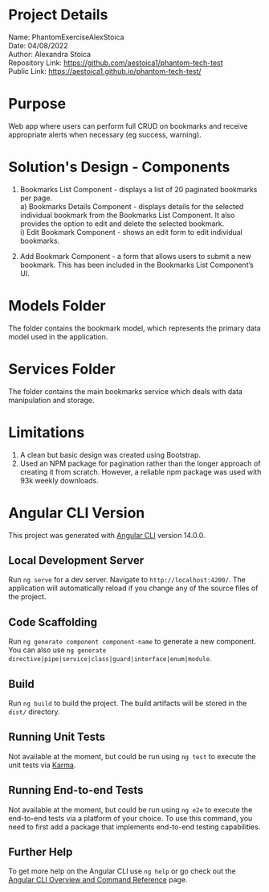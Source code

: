 # Project Details

Name: PhantomExerciseAlexStoica <br/>
Date: 04/08/2022<br/>
Author: Alexandra Stoica<br/>
Repository Link: https://github.com/aestoica1/phantom-tech-test<br/>
Public Link: https://aestoica1.github.io/phantom-tech-test/

# Purpose

Web app where users can perform full CRUD on bookmarks and receive appropriate alerts when necessary (eg success, warning).

# Solution's Design - Components

1. Bookmarks List Component - displays a list of 20 paginated bookmarks per page.<br/>
   a) Bookmarks Details Component - displays details for the selected individual bookmark from the Bookmarks List Component. It also provides the option to edit and delete the selected bookmark.<br/>
   i) Edit Bookmark Component - shows an edit form to edit individual bookmarks.

2. Add Bookmark Component - a form that allows users to submit a new bookmark. This has been included in the Bookmarks List Component’s UI.

# Models Folder

The folder contains the bookmark model, which represents the primary data model used in the application.

# Services Folder

The folder contains the main bookmarks service which deals with data manipulation and storage.

# Limitations

1. A clean but basic design was created using Bootstrap.
2. Used an NPM package for pagination rather than the longer approach of creating it from scratch. However, a reliable npm package was used with 93k weekly downloads.

# Angular CLI Version

This project was generated with [Angular CLI](https://github.com/angular/angular-cli) version 14.0.0.

## Local Development Server

Run `ng serve` for a dev server. Navigate to `http://localhost:4200/`. The application will automatically reload if you change any of the source files of the project.

## Code Scaffolding

Run `ng generate component component-name` to generate a new component. You can also use `ng generate directive|pipe|service|class|guard|interface|enum|module`.

## Build

Run `ng build` to build the project. The build artifacts will be stored in the `dist/` directory.

## Running Unit Tests

Not available at the moment, but could be run using `ng test` to execute the unit tests via [Karma](https://karma-runner.github.io).

## Running End-to-end Tests

Not available at the moment, but could be run using `ng e2e` to execute the end-to-end tests via a platform of your choice. To use this command, you need to first add a package that implements end-to-end testing capabilities.

## Further Help

To get more help on the Angular CLI use `ng help` or go check out the [Angular CLI Overview and Command Reference](https://angular.io/cli) page.
